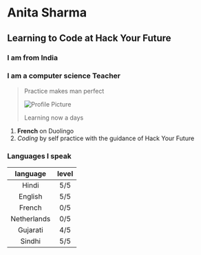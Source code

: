 # Anita Sharma

## Learning to Code at Hack Your Future

### I am from India

### I am a computer science Teacher

> Practice makes man perfect
>
> ![Profile Picture](https://avatars.githubusercontent.com/u/103582907?v=4)
>
> Learning now a days

1. **French** on Duolingo
2. _Coding_ by self practice with the guidance of Hack Your Future

### Languages I speak

| **language** | **level** |
| :----------: | :-------: |
|    Hindi     |    5/5    |
|   English    |    5/5    |
|    French    |    0/5    |
| Netherlands  |    0/5    |
|   Gujarati   |    4/5    |
|    Sindhi    |    5/5    |
